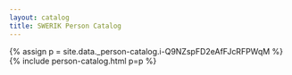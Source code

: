 ```yaml
---
layout: catalog
title: SWERIK Person Catalog
---
```

{% assign p = site.data._person-catalog.i-Q9NZspFD2eAfFJcRFPWqM %}
{% include person-catalog.html p=p %}

